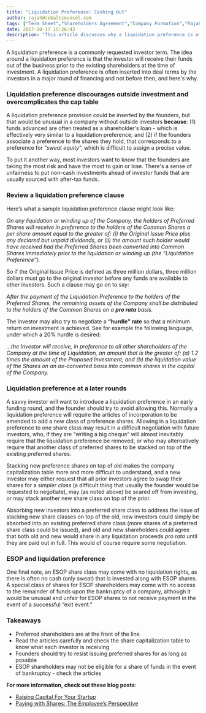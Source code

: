 ```yaml
---
title: "Liquidation Preference: Cashing Out"
author: rajah@cobaltcounsel.com
tags: ["Term Sheet","Shareholders Agreement","Company Formation","Rajah","Articles of Incorporation","Canada (ON)","Canada (General)"]
date: 2017-10-17 15:26:43
description: "This article discusses why a liquidation preference is often inserted into deal terms by the investors in a major round of financing."
---
```


A liquidation preference is a commonly requested investor term. The idea around a liquidation preference is that the investor will receive their funds out of the business prior to the existing shareholders at the time of investment.  A liquidation preference is often inserted into deal terms by the investors in a major round of financing and not before then, and here's why.

### Liquidation preference discourages outside investment and overcomplicates the cap table

A liquidation preference provision could be inserted by the founders, but that would be unusual in a company without outside investors **because**: (1) funds advanced are often treated as a shareholder's loan - which is effectively very similar to a liquidation preference; and (2) if the founders associate a preference to the shares they hold, that corresponds to a preference for “*sweat equity*”, which is difficult to assign a precise value.

To put it another way, most investors want to know that the founders are taking the most risk and have the most to gain or lose.  There's a sense of unfairness to put non-cash investments ahead of investor funds that are usually sourced with after-tax funds.

### Review a liquidation preference clause

Here’s what a sample liquidation preference clause might look like:

*On any liquidation or winding up of the Company, the holders of Preferred Shares will receive in  preference to the holders of the Common Shares a per share amount equal to the greater of: (i) the Original Issue Price plus any declared but unpaid dividends, or (ii) the amount such holder would have received had the Preferred Shares been converted into Common Shares immediately prior to the liquidation or winding up (the “Liquidation Preference”).*

So if the Original Issue Price is defined as three million dollars, three million dollars must go to the original investor before any funds are available to other investors.  Such a clause may go on to say:

*After the payment of the Liquidation Preference to the holders of the Preferred Shares, the remaining assets of the Company shall be distributed to the holders of the Common Shares on a **pro rata** basis.*

The investor may also try to negotiate a **“hurdle” rate** so that a minimum return on investment is achieved.  See for example the following language, under which a 20% hurdle is desired:

*...the Investor will receive, in preference to all other shareholders of the Company at the time of Liquidation, an amount that is the greater of: (a) 1.2 times the amount of the Proposed Investment; and (b) the liquidation value of the Shares on an as-converted basis into common shares in the capital of the Company.*

### Liquidation preference at a later rounds

A savvy investor will want to introduce a liquidation preference in an early funding round, and the founder should try to avoid allowing this.  Normally a liquidation preference will require the articles of incorporation to be amended to add a new class of preference shares.   Allowing in a liquidation preference to one share class may result in a difficult negotiation with future investors, who, if they are “writing a big cheque” will almost inevitably require that the liquidation preference be removed, or who may alternatively require that another class of preferred shares to be stacked on top of the existing preferred shares.

Stacking new preference shares on top of old makes the company capitalization table more and more difficult to understand, and a new investor may either request that all prior investors agree to swap their shares for a *simpler class* (a difficult thing that usually the founder would be requested to negotiate), may (as noted above) be scared off from investing, or may stack another new share class on top of the prior.

Absorbing new investors into a preferred share class to address the issue of stacking new share classes on top of the old, new investors could simply be absorbed into an existing preferred share class (more shares of a preferred share class could be issued), and old and new shareholders could agree that both old and new would share in any liquidation proceeds *pro rata* until they are paid out in full.  This would of course require some negotiation.

### ESOP and liquidation preference

One final note, an ESOP share class may come with no liquidation rights, as there is often no cash (only sweat) that is invested along with ESOP shares.  A special class of shares for ESOP shareholders may come with no access to the remainder of funds upon the bankruptcy of a company, although it would be unusual and unfair for ESOP shares to not receive payment in the event of a successful “exit event.”

### Takeaways
- Preferred shareholders are at the front of the line
- Read the articles carefully and check the share capitalization table to know what each investor is receiving
- Founders should try to resist issuing preferred shares for as long as possible
- ESOP shareholders may not be eligible for a share of funds in the event of bankruptcy - check the articles

 
**For more information, check out these blog posts**:
- [Raising Capital For Your Startup]( https://blog.clausehound.com/raising-capital-for-your-startup/)
- [Paying with Shares: The Employee’s Perspective]( https://blog.clausehound.com/paying-with-shares-the-employees-perspective/)
